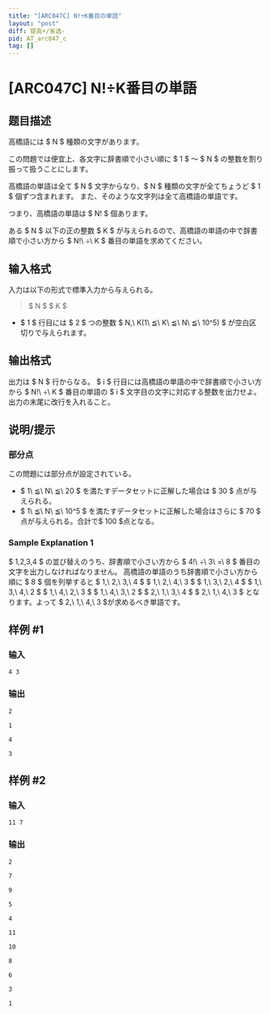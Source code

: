 ```yaml
---
title: "[ARC047C] N!÷K番目の単語"
layout: "post"
diff: 提高+/省选-
pid: AT_arc047_c
tag: []
---
```


# [ARC047C] N!÷K番目の単語

## 题目描述

[problemUrl]: https://atcoder.jp/contests/arc047/tasks/arc047_c

高橋語には $ N $ 種類の文字があります。

この問題では便宜上、各文字に辞書順で小さい順に $ 1 $ ～ $ N $ の整数を割り振って扱うことにします。

高橋語の単語は全て $ N $ 文字からなり、$ N $ 種類の文字が全てちょうど $ 1 $ 個ずつ含まれます。 また、そのような文字列は全て高橋語の単語です。

つまり、高橋語の単語は $ N! $ 個あります。

ある $ N $ 以下の正の整数 $ K $ が与えられるので、高橋語の単語の中で辞書順で小さい方から $ N!\ ÷\ K $ 番目の単語を求めてください。

## 输入格式

入力は以下の形式で標準入力から与えられる。

> $ N $ $ K $

- $ 1 $ 行目には $ 2 $ つの整数 $ N,\ K(1\ ≦\ K\ ≦\ N\ ≦\ 10^5) $ が空白区切りで与えられます。

## 输出格式

出力は $ N $ 行からなる。 $ i $ 行目には高橋語の単語の中で辞書順で小さい方から $ N!\ ÷\ K $ 番目の単語の $ i $ 文字目の文字に対応する整数を出力せよ。 出力の末尾に改行を入れること。

## 说明/提示

### 部分点

この問題には部分点が設定されている。

- $ 1\ ≦\ N\ ≦\ 20 $ を満たすデータセットに正解した場合は $ 30 $ 点が与えられる。
- $ 1\ ≦\ N\ ≦\ 10^5 $ を満たすデータセットに正解した場合はさらに $ 70 $ 点が与えられる。合計で$ 100 $点となる。

### Sample Explanation 1

$ 1,2,3,4 $ の並び替えのうち、辞書順で小さい方から $ 4!\ ÷\ 3\ =\ 8 $ 番目の文字を出力しなければなりません。 高橋語の単語のうち辞書順で小さい方から順に $ 8 $ 個を列挙すると $ 1,\ 2,\ 3,\ 4 $ $ 1,\ 2,\ 4,\ 3 $ $ 1,\ 3,\ 2,\ 4 $ $ 1,\ 3,\ 4,\ 2 $ $ 1,\ 4,\ 2,\ 3 $ $ 1,\ 4,\ 3,\ 2 $ $ 2,\ 1,\ 3,\ 4 $ $ 2,\ 1,\ 4,\ 3 $ となります。よって $ 2,\ 1,\ 4,\ 3 $が求めるべき単語です。

## 样例 #1

### 输入

```
4 3
```

### 输出

```
2
1
4
3
```

## 样例 #2

### 输入

```
11 7
```

### 输出

```
2
7
9
5
4
11
10
8
6
3
1
```

